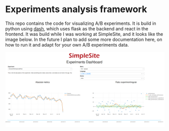 # Experiments analysis framework

This repo contains the code for visualizing A/B experiments. It is build in python using [dash](https://plot.ly/dash), which uses flask as the backend and react in the frontend. It was build while I was working at SimpleSite, and it looks like the image below. In the future I plan to add some more documentation here, on how to run it and adapt for your own A/B experiments data.

![The app!](https://github.com/luklss/ss_experiments_framework/blob/master/imgs/app_look.png)


